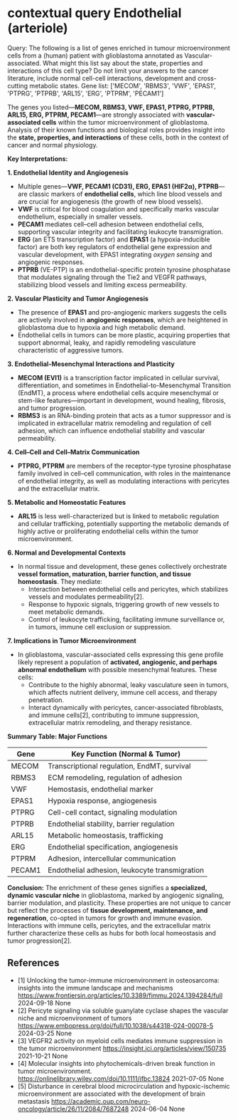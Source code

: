 # contextual query Endothelial (arteriole)

Query: The following is a list of genes enriched in tumour microenvironment cells from a (human) patient with glioblastoma  annotated as Vascular-associated.  What might this list say about the state, properties and interactions of this cell type?  Do not limit your answers to the cancer literature,  include normal cell-cell interactions, development and cross-cutting metabolic states.  Gene list: ['MECOM', 'RBMS3', 'VWF', 'EPAS1', 'PTPRG', 'PTPRB', 'ARL15', 'ERG', 'PTPRM', 'PECAM1']

The genes you listed—**MECOM, RBMS3, VWF, EPAS1, PTPRG, PTPRB, ARL15, ERG, PTPRM, PECAM1**—are strongly associated with **vascular-associated cells** within the tumor microenvironment of glioblastoma. Analysis of their known functions and biological roles provides insight into the **state, properties, and interactions** of these cells, both in the context of cancer and normal physiology.

**Key Interpretations:**

**1. Endothelial Identity and Angiogenesis**
- Multiple genes—**VWF, PECAM1 (CD31), ERG, EPAS1 (HIF2α), PTPRB**—are classic markers of **endothelial cells**, which line blood vessels and are crucial for angiogenesis (the growth of new blood vessels).
- **VWF** is critical for blood coagulation and specifically marks vascular endothelium, especially in smaller vessels.
- **PECAM1** mediates cell–cell adhesion between endothelial cells, supporting vascular integrity and facilitating leukocyte transmigration.
- **ERG** (an ETS transcription factor) and **EPAS1** (a hypoxia-inducible factor) are both key regulators of endothelial gene expression and vascular development, with EPAS1 integrating *oxygen sensing* and angiogenic responses.
- **PTPRB** (VE-PTP) is an endothelial-specific protein tyrosine phosphatase that modulates signaling through the Tie2 and VEGFR pathways, stabilizing blood vessels and limiting excess permeability.

**2. Vascular Plasticity and Tumor Angiogenesis**
- The presence of **EPAS1** and pro-angiogenic markers suggests the cells are actively involved in **angiogenic responses**, which are heightened in glioblastoma due to hypoxia and high metabolic demand.
- Endothelial cells in tumors can be more plastic, acquiring properties that support abnormal, leaky, and rapidly remodeling vasculature characteristic of aggressive tumors.

**3. Endothelial-Mesenchymal Interactions and Plasticity**
- **MECOM (EVI1)** is a transcription factor implicated in cellular survival, differentiation, and sometimes in Endothelial-to-Mesenchymal Transition (EndMT), a process where endothelial cells acquire mesenchymal or stem-like features—important in development, wound healing, fibrosis, and tumor progression.
- **RBMS3** is an RNA-binding protein that acts as a tumor suppressor and is implicated in extracellular matrix remodeling and regulation of cell adhesion, which can influence endothelial stability and vascular permeability.

**4. Cell–Cell and Cell–Matrix Communication**
- **PTPRG, PTPRM** are members of the receptor-type tyrosine phosphatase family involved in cell–cell communication, with roles in the maintenance of endothelial integrity, as well as modulating interactions with pericytes and the extracellular matrix.

**5. Metabolic and Homeostatic Features**
- **ARL15** is less well-characterized but is linked to metabolic regulation and cellular trafficking, potentially supporting the metabolic demands of highly active or proliferating endothelial cells within the tumor microenvironment.

**6. Normal and Developmental Contexts**
- In normal tissue and development, these genes collectively orchestrate **vessel formation, maturation, barrier function, and tissue homeostasis**. They mediate:
  - Interaction between endothelial cells and pericytes, which stabilizes vessels and modulates permeability[2].
  - Response to hypoxic signals, triggering growth of new vessels to meet metabolic demands.
  - Control of leukocyte trafficking, facilitating immune surveillance or, in tumors, immune cell exclusion or suppression.

**7. Implications in Tumor Microenvironment**
- In glioblastoma, vascular-associated cells expressing this gene profile likely represent a population of **activated, angiogenic, and perhaps abnormal endothelium** with possible mesenchymal features. These cells:
  - Contribute to the highly abnormal, leaky vasculature seen in tumors, which affects nutrient delivery, immune cell access, and therapy penetration.
  - Interact dynamically with pericytes, cancer-associated fibroblasts, and immune cells[2], contributing to immune suppression, extracellular matrix remodeling, and therapy resistance.

**Summary Table: Major Functions**

| Gene      | Key Function (Normal & Tumor)                  |
|-----------|------------------------------------------------|
| MECOM     | Transcriptional regulation, EndMT, survival    |
| RBMS3     | ECM remodeling, regulation of adhesion         |
| VWF       | Hemostasis, endothelial marker                 |
| EPAS1     | Hypoxia response, angiogenesis                 |
| PTPRG     | Cell-cell contact, signaling modulation        |
| PTPRB     | Endothelial stability, barrier regulation      |
| ARL15     | Metabolic homeostasis, trafficking             |
| ERG       | Endothelial specification, angiogenesis        |
| PTPRM     | Adhesion, intercellular communication          |
| PECAM1    | Endothelial adhesion, leukocyte transmigration |

**Conclusion:**
The enrichment of these genes signifies a **specialized, dynamic vascular niche** in glioblastoma, marked by angiogenic signaling, barrier modulation, and plasticity. These properties are not unique to cancer but reflect the processes of **tissue development, maintenance, and regeneration**, co-opted in tumors for growth and immune evasion. Interactions with immune cells, pericytes, and the extracellular matrix further characterize these cells as hubs for both local homeostasis and tumor progression[2].



## References

- [1] Unlocking the tumor-immune microenvironment in osteosarcoma: insights into the immune landscape and mechanisms https://www.frontiersin.org/articles/10.3389/fimmu.2024.1394284/full 2024-09-18 None
- [2] Pericyte signaling via soluble guanylate cyclase shapes the vascular niche and microenvironment of tumors https://www.embopress.org/doi/full/10.1038/s44318-024-00078-5 2024-03-25 None
- [3] VEGFR2 activity on myeloid cells mediates immune suppression in the tumor microenvironment https://insight.jci.org/articles/view/150735 2021-10-21 None
- [4] Molecular insights into phytochemicals-driven break function in tumor microenvironment. https://onlinelibrary.wiley.com/doi/10.1111/jfbc.13824 2021-07-05 None
- [5] Disturbance in cerebral blood microcirculation and hypoxic-ischemic microenvironment are associated with the development of brain metastasis https://academic.oup.com/neuro-oncology/article/26/11/2084/7687248 2024-06-04 None